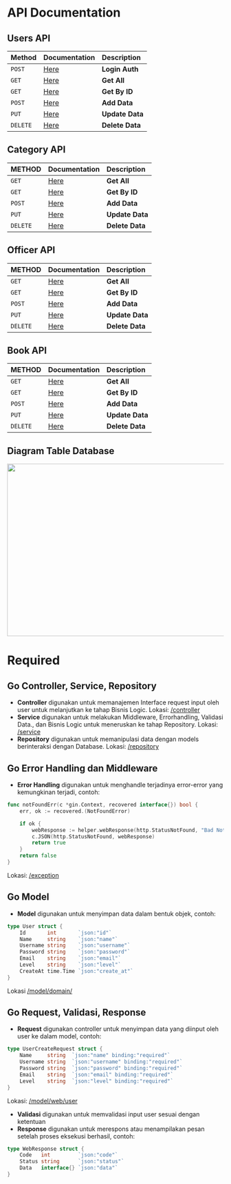 # API Documentation

## Users API
| Method 	| Documentation     			| Description		| 
| :-------- 	| :------- 				| :--------------------	|
| `POST`	| [Here](/docs/user/UserPostAuth.md) 	| **Login Auth**	|
| `GET`		| [Here](/docs/user/UserGet.md) 	| **Get All**		|
| `GET` 	| [Here](/docs/user/UserGetById.md) 	| **Get By ID** 	|
| `POST` 	| [Here](/docs/user/UserPost.md) 	| **Add Data** 		|
| `PUT` 	| [Here](/docs/user/UserPut.md) 	| **Update Data** 	|
| `DELETE` 	| [Here](/docs/user/UserDelete.md) 	| **Delete Data** 	|


## Category API
| METHOD 	| Documentation     				| Description		|
| :-------- 	| :------- 					| :--------------------	|
| `GET`		| [Here](/docs/category/CategoryGetAll.md) 	| **Get All**		|
| `GET` 	| [Here](/docs/category/CategoryGetById.md) 	| **Get By ID** 	|
| `POST` 	| [Here](/docs/category/CategoryPost.md) 	| **Add Data** 		|
| `PUT` 	| [Here](/docs/category/CategoryPut.md) 	| **Update Data** 	|
| `DELETE` 	| [Here](/docs/category/CategoryDelete.md) 	| **Delete Data** 	|

## Officer API
| METHOD 	| Documentation     				| Description		|
| :-------- 	| :------- 					| :--------------------	|
| `GET`		| [Here](/docs/officer/OfficerGetAll.md) 	| **Get All**		|
| `GET` 	| [Here](/docs/officer/OfficerGetById.md) 	| **Get By ID** 	|
| `POST` 	| [Here](/docs/officer/OfficerPost.md) 		| **Add Data** 		|
| `PUT` 	| [Here](/docs/officer/OfficerPut.md) 		| **Update Data** 	|
| `DELETE` 	| [Here](/docs/officer/OfficerDelete.md) 	| **Delete Data** 	|


## Book API
| METHOD 	| Documentation     				| Description		|
| :-------- 	| :------- 					| :--------------------	|
| `GET`		| [Here](/docs/book/BookGetAll.md) 		| **Get All**		|
| `GET` 	| [Here](/docs/book/BookGetById.md) 		| **Get By ID** 	|
| `POST` 	| [Here](/docs/book/BookPost.md) 		| **Add Data** 		|
| `PUT` 	| [Here](/docs/book/BookPut.md) 		| **Update Data** 	|
| `DELETE` 	| [Here](/docs/book/BookDelete.md) 		| **Delete Data** 	|

## Diagram Table Database
<img src="https://i.ibb.co/QC7R6rH/image.png" height="400px" width="800px">

# Required
## Go Controller, Service, Repository
- **Controller** digunakan untuk memanajemen Interface request input oleh user untuk melanjutkan ke tahap Bisnis Logic. Lokasi: [/controller](/controller)
- **Service** digunakan untuk melakukan Middleware, Errorhandling, Validasi Data., dan Bisnis Logic untuk meneruskan ke tahap Repository. Lokasi: [/service](/service)
- **Repository** digunakan untuk memanipulasi data dengan models berinteraksi dengan Database. Lokasi: [/repository](/repository)

## Go Error Handling dan Middleware
- **Error Handling** digunakan untuk menghandle terjadinya error-error yang kemungkinan terjadi, contoh:
```go
func notFoundErr(c *gin.Context, recovered interface{}) bool {
	err, ok := recovered.(NotFoundError)

	if ok {
		webResponse := helper.webResponse(http.StatusNotFound, "Bad Not Found", err)
		c.JSON(http.StatusNotFound, webResponse)
		return true
	}
	return false
}
```
Lokasi: [/exception](/exception)

## Go Model
- **Model** digunakan untuk menyimpan data dalam bentuk objek, contoh:
```go
type User struct {
	Id       int       `json:"id"`
	Name     string    `json:"name"`
	Username string    `json:"username"`
	Password string    `json:"password"`
	Email    string    `json:"email"`
	Level    string    `json:"level"`
	CreateAt time.Time `json:"create_at"`
}
```
Lokasi [/model/domain/](/model/domain/)




## Go Request, Validasi, Response
- **Request** digunakan controller untuk menyimpan data yang diinput oleh user ke dalam model, contoh:
```go
type UserCreateRequest struct {
	Name     string  `json:"name" binding:"required"`
	Username string  `json:"username" binding:"required"`
	Password string  `json:"password" binding:"required"`
	Email    string  `json:"email" binding:"required"`
	Level    string  `json:"level" binding:"required"`
}
```
Lokasi: [/model/web/user](/model/web/user)
- **Validasi** digunakan untuk memvalidasi input user sesuai dengan ketentuan
- **Response** digunakan untuk merespons atau menampilakan pesan setelah proses eksekusi berhasil, contoh:
```go
type WebResponse struct {
	Code   int         `json:"code"`
	Status string      `json:"status"`
	Data   interface{} `json:"data"`
}
```
